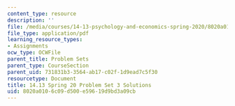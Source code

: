 ```yaml
---
content_type: resource
description: ''
file: /media/courses/14-13-psychology-and-economics-spring-2020/8020a0106c09d500e59619d9bd3a09cb_MIT14_13s20_pset3sol.pdf
file_type: application/pdf
learning_resource_types:
- Assignments
ocw_type: OCWFile
parent_title: Problem Sets
parent_type: CourseSection
parent_uid: 731831b3-3564-ab17-c02f-1d9ead7c5f30
resourcetype: Document
title: 14.13 Spring 20 Problem Set 3 Solutions
uid: 8020a010-6c09-d500-e596-19d9bd3a09cb
---
```

